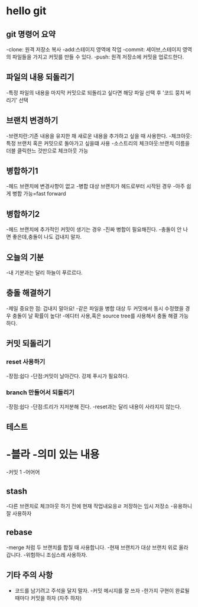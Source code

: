 # hello git 

## git 명령어 요약

-clone: 원격 저장소 복사
-add:스테이지 영역에 작업
-commit: 세이브,스테이지 영역의 파일들을 가지고 커밋를 만들 수 있다.
-push: 원격 저장소에 커밋을 업로드한다.

## 파일의 내용 되돌리기
-특정 파일의 내용을 마지막 커밋으로 되돌리고 싶다면 해당 파일 선택 후 '코드 뭉치 버리기' 선택

## 브랜치 변경하기

-브랜치란:기존 내용을 유지한 채 새로운 내용을 추가하고 싶을 때 사용한다.
-체크아웃:특정 브랜치 혹은 커밋으로 돌아가고 싶을떄 사용
-소스트리의 체크아웃:브랜치 이름을 더블 클릭한느 것만으로 체크아웃 가능

## 병합하기1
-헤드 브랜치에 변경사항이 없고
-병합 대상 브랜치가 헤드로부터 시작된 경우
-아주 쉽게 병합 가능=fast forward

## 병합하기2
-헤드 브랜치에 추가적인 커밋이 생기는 경우
-진짜 병합이 필요해진다.
-충돌이 안 나면 좋은데,충돌이 나도 겁내지 말자.

## 오늘의 기분
-내 기분과는 달리 하늘이 푸르르다.

## 충돌 해결하기
-제일 중요한 점: 겁내지 말아요!
-같은 파일을 병합 대상 두 커밋에서 동시 수정했을 경우 충돌이 날 확률이 높다!
-에디터 사용,혹은 source tree를 사용해서 충돌 해결 가능하다.


## 커밋 되돌리기

### reset 사용하기
-장점:쉽다
-단점:커밋이 날아간다. 강제 푸시가 필요하다.

### branch 만들어서 되돌리기
-장점:쉽다
-단점:트리가 지저분해 진다.
-reset과는 달리 내용이 사라지지 않는다.

## 테스트
-블라
-의미 있는 내용
=======
-커밋 1 
-어어어

## stash
-다른 브랜치로 체크아웃 하기 전에 현재 작업내요응ㄹ 저장하는 임시 저장소
-유용하니 잘 사용하자
## rebase
-merge 처럼 두 브랜치를 합칠 때 사용합니다.
-현재 브랜치가 대상 브랜치 위로 올라갑니다.
-위험하니 조심스레 사용하자. 

## 기타 주의 사항
- 코드를 남기려고 주석을 달지 말자.
-커밋 메시지를 잘 쓰자
-한가지 구현이 완료될 때마다 커밋을 하자 (자주 하자)

